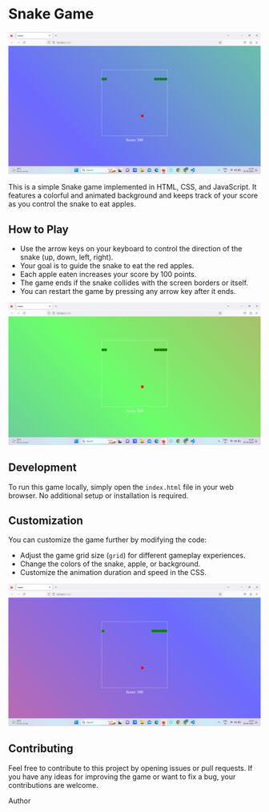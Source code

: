 # Snake Game

![Snake Game Screenshot 1](https://github.com/ab9106/Snake-game/blob/main/Screenshot%20(75).png)


This is a simple Snake game implemented in HTML, CSS, and JavaScript. It features a colorful and animated background and keeps track of your score as you control the snake to eat apples.

## How to Play

- Use the arrow keys on your keyboard to control the direction of the snake (up, down, left, right).
- Your goal is to guide the snake to eat the red apples.
- Each apple eaten increases your score by 100 points.
- The game ends if the snake collides with the screen borders or itself.
- You can restart the game by pressing any arrow key after it ends.


![Snake Game Screenshot 2](https://github.com/ab9106/Snake-game/blob/main/Screenshot%20(76).png)


## Development

To run this game locally, simply open the `index.html` file in your web browser. No additional setup or installation is required.

## Customization

You can customize the game further by modifying the code:
- Adjust the game grid size (`grid`) for different gameplay experiences.
- Change the colors of the snake, apple, or background.
- Customize the animation duration and speed in the CSS.

![Snake Game Screenshot 3](https://github.com/ab9106/Snake-game/blob/main/Screenshot%20(77).png)





## Contributing

Feel free to contribute to this project by opening issues or pull requests. If you have any ideas for improving the game or want to fix a bug, your contributions are welcome.

Author




